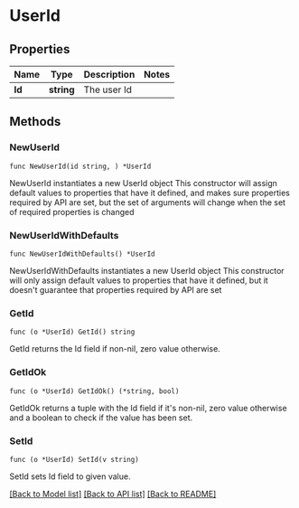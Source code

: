 # UserId

## Properties

Name | Type | Description | Notes
------------ | ------------- | ------------- | -------------
**Id** | **string** | The user Id | 

## Methods

### NewUserId

`func NewUserId(id string, ) *UserId`

NewUserId instantiates a new UserId object
This constructor will assign default values to properties that have it defined,
and makes sure properties required by API are set, but the set of arguments
will change when the set of required properties is changed

### NewUserIdWithDefaults

`func NewUserIdWithDefaults() *UserId`

NewUserIdWithDefaults instantiates a new UserId object
This constructor will only assign default values to properties that have it defined,
but it doesn't guarantee that properties required by API are set

### GetId

`func (o *UserId) GetId() string`

GetId returns the Id field if non-nil, zero value otherwise.

### GetIdOk

`func (o *UserId) GetIdOk() (*string, bool)`

GetIdOk returns a tuple with the Id field if it's non-nil, zero value otherwise
and a boolean to check if the value has been set.

### SetId

`func (o *UserId) SetId(v string)`

SetId sets Id field to given value.



[[Back to Model list]](../README.md#documentation-for-models) [[Back to API list]](../README.md#documentation-for-api-endpoints) [[Back to README]](../README.md)


